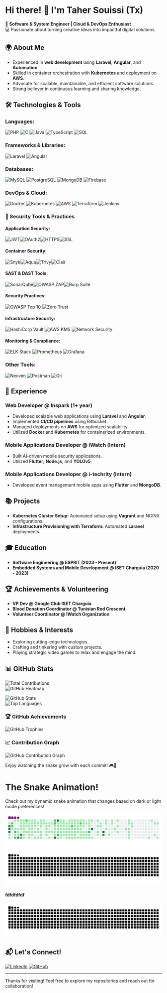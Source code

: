 # Hi there! 👋 I'm Taher Souissi (Tx)

🚀 **Software & System Engineer | Cloud & DevOps Enthusiast**  
💻 Passionate about turning creative ideas into impactful digital solutions.

## 🌍 About Me

- Experienced in **web development** using **Laravel**, **Angular**, and **Automation**.
- Skilled in container orchestration with **Kubernetes** and deployment on **AWS**.
- Advocate for scalable, maintainable, and efficient software solutions.
- Strong believer in continuous learning and sharing knowledge.

## 🛠️ Technologies & Tools

### **Languages:**  
![PHP](https://img.shields.io/badge/PHP-777BB4?style=for-the-badge&logo=php&logoColor=white) ![C](https://img.shields.io/badge/C-00599C?style=for-the-badge&logo=c&logoColor=white) ![Java](https://img.shields.io/badge/Java-007396?style=for-the-badge&logo=java&logoColor=white) ![TypeScript](https://img.shields.io/badge/TypeScript-007ACC?style=for-the-badge&logo=typescript&logoColor=white) ![SQL](https://img.shields.io/badge/SQL-4479A1?style=for-the-badge&logo=database&logoColor=white)

### **Frameworks & Libraries:**  
![Laravel](https://img.shields.io/badge/Laravel-FF2D20?style=for-the-badge&logo=laravel&logoColor=white) ![Angular](https://img.shields.io/badge/Angular-DD0031?style=for-the-badge&logo=angular&logoColor=white)
### **Databases:**  
![MySQL](https://img.shields.io/badge/MySQL-4479A1?style=for-the-badge&logo=mysql&logoColor=white) ![PostgreSQL](https://img.shields.io/badge/PostgreSQL-336791?style=for-the-badge&logo=postgresql&logoColor=white) ![MongoDB](https://img.shields.io/badge/MongoDB-47A248?style=for-the-badge&logo=mongodb&logoColor=white) ![Firebase](https://img.shields.io/badge/Firebase-FFCA28?style=for-the-badge&logo=firebase&logoColor=black)

### **DevOps & Cloud:**  
![Docker](https://img.shields.io/badge/Docker-2496ED?style=for-the-badge&logo=docker&logoColor=white) ![Kubernetes](https://img.shields.io/badge/Kubernetes-326CE5?style=for-the-badge&logo=kubernetes&logoColor=white) ![AWS](https://img.shields.io/badge/AWS-FF9900?style=for-the-badge&logo=amazon-aws&logoColor=white) ![Terraform](https://img.shields.io/badge/Terraform-7B42BC?style=for-the-badge&logo=terraform&logoColor=white) ![Jenkins](https://img.shields.io/badge/Jenkins-D24939?style=for-the-badge&logo=jenkins&logoColor=white)

### 🔐 Security Tools & Practices

#### **Application Security:**  
![JWT](https://img.shields.io/badge/JWT-000000?style=for-the-badge&logo=JSON%20web%20tokens&logoColor=white)![OAuth2](https://img.shields.io/badge/OAuth2-000000?style=for-the-badge&logo=auth0&logoColor=white)![HTTPS](https://img.shields.io/badge/HTTPS-006600?style=for-the-badge&logo=cloudflare&logoColor=white)![SSL](https://img.shields.io/badge/SSL-009900?style=for-the-badge&logo=let%27s%20encrypt&logoColor=white)

#### **Container Security:**  
![Snyk](https://img.shields.io/badge/Snyk-4C4A73?style=for-the-badge&logo=snyk&logoColor=white)![Aqua](https://img.shields.io/badge/Aqua-198FD8?style=for-the-badge&logo=docker&logoColor=white)![Trivy](https://img.shields.io/badge/Trivy-1904DA?style=for-the-badge&logo=docker&logoColor=white)![Clair](https://img.shields.io/badge/Clair-FD5750?style=for-the-badge&logo=docker&logoColor=white)

#### **SAST & DAST Tools:**  
![SonarQube](https://img.shields.io/badge/SonarQube-4E9BCD?style=for-the-badge&logo=sonarqube&logoColor=white)![OWASP ZAP](https://img.shields.io/badge/OWASP_ZAP-000000?style=for-the-badge&logo=owasp&logoColor=white)![Burp Suite](https://img.shields.io/badge/Burp_Suite-FF6633?style=for-the-badge&logo=portswigger&logoColor=white)

#### **Security Practices:**  
![OWASP Top 10](https://img.shields.io/badge/OWASP_Top_10-000000?style=for-the-badge&logo=owasp&logoColor=white) ![Zero Trust](https://img.shields.io/badge/Zero_Trust-000000?style=for-the-badge&logo=security&logoColor=white)

#### **Infrastructure Security:**  
![HashiCorp Vault](https://img.shields.io/badge/HashiCorp_Vault-000000?style=for-the-badge&logo=vault&logoColor=white) ![AWS KMS](https://img.shields.io/badge/AWS_KMS-FF9900?style=for-the-badge&logo=amazon-aws&logoColor=white) ![Network Security](https://img.shields.io/badge/Network_Security-00A1E0?style=for-the-badge&logo=cisco&logoColor=white)

#### **Monitoring & Compliance:**  
![ELK Stack](https://img.shields.io/badge/ELK_Stack-005571?style=for-the-badge&logo=elastic&logoColor=white) ![Prometheus](https://img.shields.io/badge/Prometheus-E6522C?style=for-the-badge&logo=prometheus&logoColor=white) ![Grafana](https://img.shields.io/badge/Grafana-F46800?style=for-the-badge&logo=grafana&logoColor=white)

### **Other Tools:**  
![Neovim](https://img.shields.io/badge/Neovim-57A143?style=for-the-badge&logo=neovim&logoColor=white) ![Postman](https://img.shields.io/badge/Postman-FF6C37?style=for-the-badge&logo=postman&logoColor=white) ![Git](https://img.shields.io/badge/Git-F05032?style=for-the-badge&logo=git&logoColor=white)

## 💼 Experience

### **Web Developer @ Inspark (1+ year)**

- Developed scalable web applications using **Laravel** and **Angular**.
- Implemented **CI/CD pipelines** using Bitbucket.
- Managed deployments on **AWS** for optimized scalability.
- Utilized **Docker** and **Kubernetes** for containerized environments.

### **Mobile Applications Developer @ iWatch (Intern)**

- Built AI-driven mobile security applications.
- Utilized **Flutter**, **Node.js**, and **YOLOv5**.

### **Mobile Applications Developer @ i-techrity (Intern)**

- Developed event management mobile apps using **Flutter** and **MongoDB**.

## 📚 Projects

- **Kubernetes Cluster Setup:** Automated setup using **Vagrant** and NGINX configurations.
- **Infrastructure Provisioning with Terraform:** Automated **Laravel** deployments.

## 🎓 Education

- **Software Engineering @ ESPRIT (2023 - Present)**
- **Embedded Systems and Mobile Development @ ISET Charguia (2020 - 2023)**

## 🏆 Achievements & Volunteering

- **VP Dev @ Google Club ISET Charguia**
- **Blood Donation Coordinator @ Tunisian Red Crescent**
- **Volunteer Coordinator @ IWatch Organization**

## 🌱 Hobbies & Interests

- Exploring cutting-edge technologies.
- Crafting and tinkering with custom projects.
- Playing strategic video games to relax and engage the mind.

## 📊 GitHub Stats

![Total Contributions](https://komarev.com/ghpvc/?username=tahersouissi&label=Contributions&color=brightgreen)  
![GitHub Heatmap](https://github-readme-activity-graph.vercel.app/graph?username=tahersouissi&theme=github)  
 
![GitHub Stats](https://github-readme-stats-sigma-five.vercel.app/api?username=tahersouissi&count_private=true&show_icons=true&theme=dark)  
![Top Languages](https://github-readme-stats-sigma-five.vercel.app/api/top-langs/?username=tahersouissi&theme=dark&layout=compact)

### 🏆 GitHub Achievements

![GitHub Trophies](https://github-profile-trophy.vercel.app/?username=tahersouissi&theme=darkhub)

### 📈 Contribution Graph

![GitHub Contribution Graph](https://github-readme-activity-graph.vercel.app/graph?username=tahersouissi&theme=react-dark)



Enjoy watching the snake grow with each commit! 🎮🐍
# The Snake Animation!

Check out my dynamic snake animation that changes based on dark or light mode preferences!

<picture>
  <!-- Dark mode -->
  <source media="(prefers-color-scheme: dark)" srcset="https://github.com/tahersouissi/tahersouissi/blob/output/github-contribution-grid-snake-dark.gif?palette=github-dark">
  <source media="(prefers-color-scheme: dark)" srcset="https://github.com/tahersouissi/tahersouissi/blob/output/github-contribution-grid-snake-dark.svg?palette=github-dark">
  
  <!-- Light mode (default) -->
  <img src="https://github.com/tahersouissi/tahersouissi/blob/output/github-contribution-grid-snake.gif" alt="Snake Animation">
  <img src="https://github.com/tahersouissi/tahersouissi/blob/output/github-contribution-grid-snake.svg" alt="Snake Animation">
</picture>



#### fdfdfdfdf

<picture>
  <source media="(prefers-color-scheme: dark)" srcset="https://raw.githubusercontent.com/tahersouissi/tahersouissi/output/github-contribution-grid-snake-dark.svg">
  <source media="(prefers-color-scheme: light)" srcset="https://raw.githubusercontent.com/tahersouissi/tahersouissi/output/github-contribution-grid-snake.svg">
  <img alt="github contribution grid snake animation" src="https://raw.githubusercontent.com/tahersouissi/tahersouissi/output/github-contribution-grid-snake.svg">
</picture>





## 📬 Let's Connect!

[![LinkedIn](https://img.shields.io/badge/LinkedIn-0077B5?style=for-the-badge&logo=linkedin&logoColor=white)](https://www.linkedin.com/in/taher-souissi-3a600a23a) [![GitHub](https://img.shields.io/badge/GitHub-100000?style=for-the-badge&logo=github&logoColor=white)](https://github.com/tahersouissi)

---

Thanks for visiting! Feel free to explore my repositories and reach out for collaboration!
